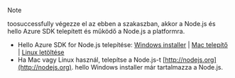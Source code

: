 
> [!NOTE]
> toosuccessfully végezze el az ebben a szakaszban, akkor a Node.js és hello Azure SDK telepített és működő a Node.js a platformra.
> 
> * Hello Azure SDK for Node.js telepítése: [Windows installer](http://go.microsoft.com/fwlink/?LinkId=254279) | [Mac telepítő](http://go.microsoft.com/fwlink/?LinkId=253471) | [Linux letöltése](http://go.microsoft.com/fwlink/?LinkId=253472)
> * Ha Mac vagy Linux használ, telepítse a Node.js-t [http://nodejs.org](http://nodejs.org). hello Windows installer már tartalmazza a Node.js.
> 
> 
